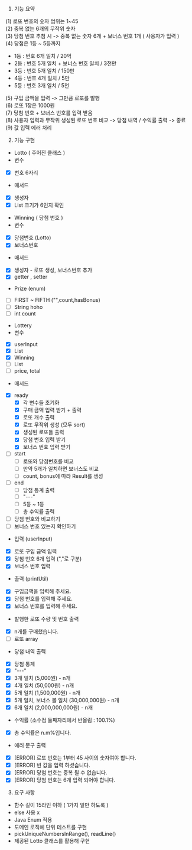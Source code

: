 1. 기능 요약

(1) 로또 번호의 숫자 범위는 1~45
</br>
(2) 중복 없는 6개의 무작위 숫자
</br>
(3) 당첨 번호 추첨 시 -> 중복 없는 숫자 6개 + 보너스 번호 1개 ( 사용자가 입력 )
</br>
(4) 당첨은 1등 ~ 5등까지
- 1등 : 번호 6개 일치 / 20억
- 2등 : 번호 5개 일치 + 보너스 번호 일치 / 3천만
- 3등 : 번호 5개 일치 / 150만
- 4등 : 번호 4개 일치 / 5만
- 5등 : 번호 3개 일치 / 5천

(5) 구입 금액을 입력 -> 그만큼 로또를 발행
</br>
(6) 로또 1장은 1000원
</br>
(7) 당첨 번호 + 보너스 번호를 입력 받음
</br>
(8) 사용자 입력과 무작위 생성된 로또 번호 비교 -> 당첨 내역 / 수익률 출력 -> 종료
</br>
(9) 값 입력 에러 처리

2. 기능 구현

- Lotto ( 주어진 클래스 )
- 변수
- [x] 번호 6자리
- 매서드
- [x] 생성자
- [x] List 크기가 6인지 확인

- Winning ( 당첨 번호 )
- 변수
- [x] 당첨번호 (Lotto)
- [x] 보너스번호
- 매서드
- [x] 생성자 - 로또 생성, 보너스번호 추가
- [x] getter , setter

- Prize (enum)
- [ ] FIRST ~ FIFTH ("",count,hasBonus)
- [ ] String hoho
- [ ] int count

- Lottery
- 변수
- [x] userInput
- [x] List<Lotto>
- [x] Winning
- [ ] List<Prize>
- [ ] price, total
- 매서드
- [x] ready
  - [x] 각 변수들 초기화
  - [x] 구매 금액 입력 받기 + 출력
  - [x] 로또 개수 출력
  - [x] 로또 무작위 생성 (모두 sort)
  - [x] 생성된 로또들 출력
  - [x] 당첨 번호 입력 받기
  - [x] 보너스 번호 입력 받기
- [ ] start
  - [ ] 로또와 당첨번호를 비교
  - [ ] 만약 5개가 일치하면 보너스도 비교
  - [ ] count, bonus에 따라 Result를 생성
- [ ] end
  - [ ] 당첨 통계 출력
  - [ ] "---"
  - [ ] 5등 ~ 1등
  - [ ] 총 수익률 출력
- [ ] 당첨 번호와 비교하기
- [ ] 보너스 번호 있는지 확인하기 

- 입력 (userInput)
- [x] 로또 구입 금액 입력
- [x] 당첨 번호 6개 입력 (","로 구분)
- [x] 보너스 번호 입력

- 출력 (printUtil)
- [x] 구입금액을 입력해 주세요.
- [x] 당첨 번호를 입력해 주세요.
- [x] 보너스 번호를 입력해 주세요.
- 발행한 로또 수량 및 번호 출력
- [x] n개를 구매했습니다.
- [ ] 로또 array
- 당첨 내역 출력
- [x] 당첨 통계
- [x] "---"
- [x] 3개 일치 (5,000원) - n개
- [x] 4개 일치 (50,000원) - n개
- [x] 5개 일치 (1,500,000원) - n개
- [x] 5개 일치, 보너스 볼 일치 (30,000,000원) - n개
- [x] 6개 일치 (2,000,000,000원) - n개

- 수익률 (소수점 둘째자리에서 반올림 : 100.1%)
- [x] 총 수익률은 n.m%입니다.

- 에러 문구 출력
- [x] [ERROR] 로또 번호는 1부터 45 사이의 숫자여야 합니다.
- [x] [ERROR] 빈 값을 입력 하셨습니다.
- [x] [ERROR] 당첨 번호는 중복 될 수 없습니다.
- [x] [ERROR] 당첨 번호는 6개 입력 되어야 합니다.

3. 요구 사항
- 함수 길이 15라인 이하 ( 1가지 일만 하도록 )
- else 사용 x
- Java Enum 적용
- 도메인 로직에 단위 테스트를 구현
- pickUniqueNumbersInRange(), readLine()
- 제공된 Lotto 클래스를 활용해 구현